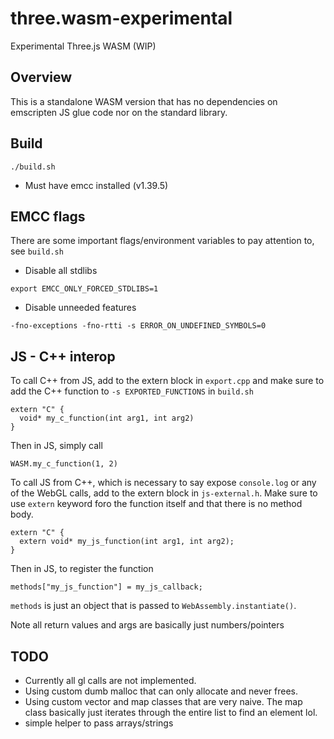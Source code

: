 # three.wasm-experimental
Experimental Three.js WASM (WIP)

## Overview

This is a standalone WASM version that has no dependencies on emscripten JS glue code nor on the standard library. 

## Build
```
./build.sh 
```
* Must have emcc installed (v1.39.5)

## EMCC flags
There are some important flags/environment variables to pay attention to, see `build.sh`

* Disable all stdlibs
```
export EMCC_ONLY_FORCED_STDLIBS=1
```
* Disable unneeded features
```
-fno-exceptions -fno-rtti -s ERROR_ON_UNDEFINED_SYMBOLS=0
```

## JS - C++ interop
To call C++ from JS, add to the extern block in `export.cpp` and make sure to add the C++ function to `-s EXPORTED_FUNCTIONS` in `build.sh`
```
extern "C" {
  void* my_c_function(int arg1, int arg2)
}
```
Then in JS, simply call
```
WASM.my_c_function(1, 2)
```

To call JS from C++, which is necessary to say expose `console.log` or any of the WebGL calls, add to the extern block in `js-external.h`. Make sure to use `extern` keyword foro the function itself and that there is no method body.
```
extern "C" {
  extern void* my_js_function(int arg1, int arg2);
}
```
Then in JS, to register the function
```
methods["my_js_function"] = my_js_callback;
```
`methods` is just an object that is passed to `WebAssembly.instantiate()`.

Note all return values and args are basically just numbers/pointers




## TODO

* Currently all gl calls are not implemented.
* Using custom dumb malloc that can only allocate and never frees.
* Using custom vector and map classes that are very naive. The map class basically just iterates through the entire list to find an element lol.
* simple helper to pass arrays/strings

